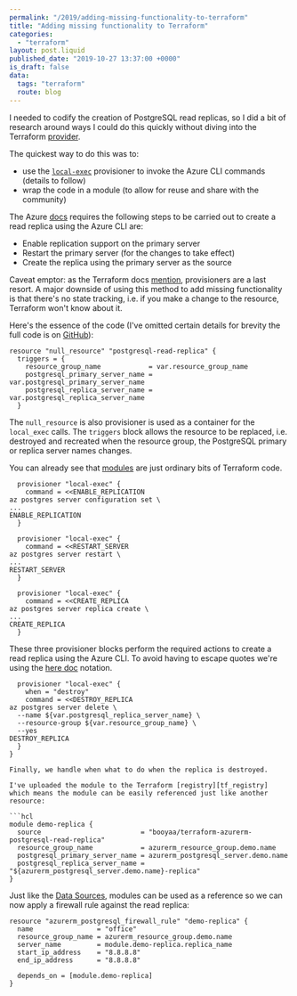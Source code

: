 ```yaml
---
permalink: "/2019/adding-missing-functionality-to-terraform"
title: "Adding missing functionality to Terraform"
categories:
  - "terraform"
layout: post.liquid
published_date: "2019-10-27 13:37:00 +0000"
is_draft: false
data:
  tags: "terraform"
  route: blog
---
```


I needed to codify the creation of PostgreSQL read replicas, so I did a bit of research around ways I could do this quickly without diving into the Terraform [provider][tf_azure].

The quickest way to do this was to:

- use the [`local-exec`][tf_local_exec] provisioner to invoke the Azure CLI commands (details to follow)
- wrap the code in a module (to allow for reuse and share with the community)

The Azure [docs][azure_docs] requires the following steps to be carried out to create a read replica using the Azure CLI are:

- Enable replication support on the primary server
- Restart the primary server (for the changes to take effect)
- Create the replica using the primary server as the source

Caveat emptor: as the Terraform docs [mention][tf_local_exec], provisioners are a last resort. A major downside of using this method to add missing functionality is that there's no state tracking, i.e. if you make a change to the resource, Terraform won't know about it.

Here's the essence of the code (I've omitted certain details for brevity the full code is on [GitHub][gh_repo]):

```hcl
resource "null_resource" "postgresql-read-replica" {
  triggers = {
    resource_group_name            = var.resource_group_name
    postgresql_primary_server_name = var.postgresql_primary_server_name
    postgresql_replica_server_name = var.postgresql_replica_server_name
  }
```

The `null_resource` is also provisioner is used as a container for the `local_exec` calls. The `triggers` block allows the resource to be replaced, i.e. destroyed and recreated when the resource group, the PostgreSQL primary or replica server names changes.

You can already see that [modules][tf_modules] are just ordinary bits of Terraform code.

```hcl
  provisioner "local-exec" {
    command = <<ENABLE_REPLICATION
az postgres server configuration set \
...
ENABLE_REPLICATION
  }

  provisioner "local-exec" {
    command = <<RESTART_SERVER
az postgres server restart \
...
RESTART_SERVER
  }

  provisioner "local-exec" {
    command = <<CREATE_REPLICA
az postgres server replica create \
...
CREATE_REPLICA
  }
```

These three provisioner blocks perform the required actions to create a read replica using the Azure CLI. To avoid having to escape quotes we're using the [here doc][wiki_heredoc] notation.

```hcl
  provisioner "local-exec" {
    when = "destroy"
    command = <<DESTROY_REPLICA
az postgres server delete \
  --name ${var.postgresql_replica_server_name} \
  --resource-group ${var.resource_group_name} \
  --yes
DESTROY_REPLICA
  }
}

Finally, we handle when what to do when the replica is destroyed.

I've uploaded the module to the Terraform [registry][tf_registry] which means the module can be easily referenced just like another resource:

```hcl
module demo-replica {
  source                         = "booyaa/terraform-azurerm-postgresql-read-replica"
  resource_group_name            = azurerm_resource_group.demo.name
  postgresql_primary_server_name = azurerm_postgresql_server.demo.name
  postgresql_replica_server_name = "${azurerm_postgresql_server.demo.name}-replica"
}
```

Just like the [Data Sources][tf_datasources], modules can be used as a reference so we can now apply a firewall rule against the read replica:

```hcl
resource "azurerm_postgresql_firewall_rule" "demo-replica" {
  name                = "office"
  resource_group_name = azurerm_resource_group.demo.name
  server_name         = module.demo-replica.replica_name
  start_ip_address    = "8.8.8.8"
  end_ip_address      = "8.8.8.8"

  depends_on = [module.demo-replica]
}
```

<!-- links -->

[azure_docs]: https://docs.microsoft.com/en-us/azure/postgresql/howto-read-replicas-cli
[tf_azure]: https://www.terraform.io/docs/providers/azurerm/
[tf_datasources]: https://www.terraform.io/docs/configuration/data-sources.html
[tf_local_exec]: https://www.terraform.io/docs/provisioners/local-exec.html
[tf_modules]: https://www.terraform.io/docs/modules/index.html
[tf_registry]: https://registry.terraform.io/modules/booyaa/postgresql-read-replica/azurerm/0.2.0
[gh_issue]: https://github.com/booyaa/terraform-azurerm-postgresql-read-replica
[gh_repo]: https://github.com/booyaa/terraform-azurerm-postgresql-read-replica
[wiki_heredoc]: https://en.wikipedia.org/wiki/Here_document